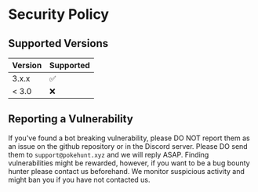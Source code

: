 # Security Policy

## Supported Versions

| Version | Supported          |
| ------- | ------------------ |
| 3.x.x   | :white_check_mark: |
| < 3.0	  | :x:                |

## Reporting a Vulnerability

If you've found a bot breaking vulnerability, please DO NOT report them as an issue on the github repository or in the Discord server.
Please DO send them to `support@pokehunt.xyz` and we will reply ASAP.
Finding vulnerabilities might be rewarded, however, if you want to be a bug bounty hunter please contact us beforehand. We monitor suspicious activity and might ban you if you have not contacted us.
